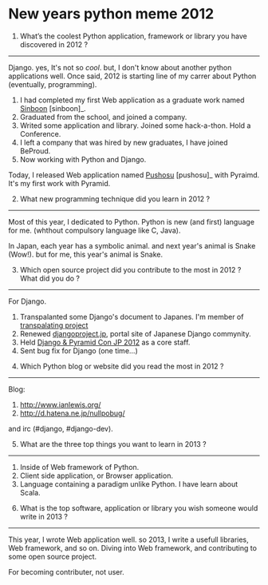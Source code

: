 New years python meme 2012
==========================

1. What’s the coolest Python application, framework or library you have discovered in 2012 ?
--------------------------------------------------------------------------------------------

Django. yes, It's not so *cool*. but, I don't know about another python
applications well. Once said, 2012 is starting line of my carrer about
Python (eventually, programming).

1)  I had completed my first Web application as a graduate work named
    [Sinboon](http://sinboon.hirokiky.org/) [sinboon]\_.
2)  Graduated from the school, and joined a company.
3)  Writed some application and library. Joined some hack-a-thon. Hold a
    Conference.
4)  I left a company that was hired by new graduates, I have joined
    BeProud.
5)  Now working with Python and Django.

Today, I released Web application named
[Pushosu](http://pushosu.hirokiky.org/) [pushosu]\_ with Pyraimd. It's
my first work with Pyramid.

2. What new programming technique did you learn in 2012 ?
---------------------------------------------------------

Most of this year, I dedicated to Python. Python is new (and first)
language for me. (whthout compulsory language like C, Java).

In Japan, each year has a symbolic animal. and next year's animal is
Snake (Wow!). but for me, this year's animal is Snake.

3. Which open source project did you contribute to the most in 2012 ? What did you do ?
---------------------------------------------------------------------------------------

For Django.

1)  Transpalanted some Django's document to Japanes. I'm member of
    [transpalating
    project](https://github.com/django-docs-ja/django-docs-ja)
2)  Renewed [djangoproject.jp](http://djangoproject.jp), portal site of
    Japanese Django commynity.
3)  Held [Django & Pyramid Con JP
    2012](http://djangoproject.jp/weblog/2012/09/17/django-pyramid-con-jp-2012-finished/)
    as a core staff.
4)  Sent bug fix for Django (one time...)

4. Which Python blog or website did you read the most in 2012 ?
---------------------------------------------------------------

Blog:

1)  <http://www.ianlewis.org/>
2)  <http://d.hatena.ne.jp/nullpobug/>

and irc (\#django, \#django-dev).

5. What are the three top things you want to learn in 2013 ?
------------------------------------------------------------

1)  Inside of Web framework of Python.
2)  Client side application, or Browser application.
3)  Language containing a paradigm unlike Python. I have learn about
    Scala.

6. What is the top software, application or library you wish someone would write in 2013 ?
------------------------------------------------------------------------------------------

This year, I wrote Web application well. so 2013, I write a usefull
libraries, Web framework, and so on. Diving into Web framework, and
contributing to some open source project.

For becoming contributer, not user.


